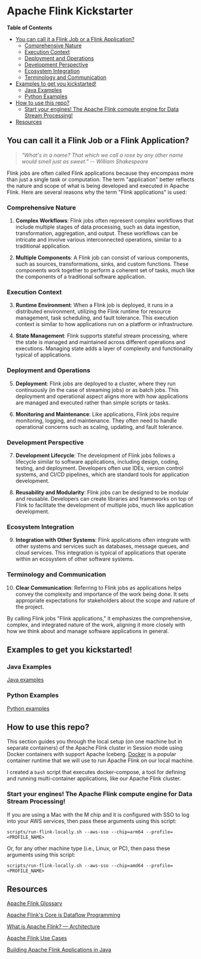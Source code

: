 # Apache Flink Kickstarter

**Table of Contents**

<!-- toc -->
+ [You can call it a Flink Job or a Flink Application?](#you-can-call-it-a-flink-job-or-a-flink-application)
    - [Comprehensive Nature](#comprehensive-nature)
    - [Execution Context](#execution-context)
    - [Deployment and Operations](#deployment-and-operations)
    - [Development Perspective](#development-perspective)
    - [Ecosystem Integration](#ecosystem-integration)
    - [Terminology and Communication](#terminology-and-communication)
+ [Examples to get you kickstarted!](#examples-to-get-you-kickstarted)
    - [Java Examples](#java-examples)
    - [Python Examples](#python-examples)
+ [How to use this repo?](#how-to-use-this-repo)
    + [Start your engines!  The Apache Flink compute engine for Data Stream Processing!](#start-your-engines--the-apache-flink-compute-engine-for-data-stream-processing)
+ [Resources](#resources)
<!-- tocstop -->

## You can call it a Flink Job or a Flink Application?

> _"What's in a name? That which we call a rose by any other name would smell just as sweet." -- William Shakespeare_

Flink jobs are often called Flink applications because they encompass more than just a single task or computation. The term "application" better reflects the nature and scope of what is being developed and executed in Apache Flink. Here are several reasons why the term "Flink applications" is used:

### Comprehensive Nature
1. **Complex Workflows**: Flink jobs often represent complex workflows that include multiple stages of data processing, such as data ingestion, transformation, aggregation, and output. These workflows can be intricate and involve various interconnected operations, similar to a traditional application.

2. **Multiple Components**: A Flink job can consist of various components, such as sources, transformations, sinks, and custom functions. These components work together to perform a coherent set of tasks, much like the components of a traditional software application.

### Execution Context
3. **Runtime Environment**: When a Flink job is deployed, it runs in a distributed environment, utilizing the Flink runtime for resource management, task scheduling, and fault tolerance. This execution context is similar to how applications run on a platform or infrastructure.

4. **State Management**: Flink supports stateful stream processing, where the state is managed and maintained across different operations and executions. Managing state adds a layer of complexity and functionality typical of applications.

### Deployment and Operations
5. **Deployment**: Flink jobs are deployed to a cluster, where they run continuously (in the case of streaming jobs) or as batch jobs. This deployment and operational aspect aligns more with how applications are managed and executed rather than simple scripts or tasks.

6. **Monitoring and Maintenance**: Like applications, Flink jobs require monitoring, logging, and maintenance. They often need to handle operational concerns such as scaling, updating, and fault tolerance.

### Development Perspective
7. **Development Lifecycle**: The development of Flink jobs follows a lifecycle similar to software applications, including design, coding, testing, and deployment. Developers often use IDEs, version control systems, and CI/CD pipelines, which are standard tools for application development.

8. **Reusability and Modularity**: Flink jobs can be designed to be modular and reusable. Developers can create libraries and frameworks on top of Flink to facilitate the development of multiple jobs, much like application development.

### Ecosystem Integration
9. **Integration with Other Systems**: Flink applications often integrate with other systems and services such as databases, message queues, and cloud services. This integration is typical of applications that operate within an ecosystem of other software systems.

### Terminology and Communication
10. **Clear Communication**: Referring to Flink jobs as applications helps convey the complexity and importance of the work being done. It sets appropriate expectations for stakeholders about the scope and nature of the project.

By calling Flink jobs "Flink applications," it emphasizes the comprehensive, complex, and integrated nature of the work, aligning it more closely with how we think about and manage software applications in general.

## Examples to get you kickstarted!

### Java Examples
[Java examples](java/README.md)

### Python Examples
[Python examples](python/README.md)

## How to use this repo?
This section guides you through the local setup (on one machine but in separate containers) of the Apache Flink cluster in Session mode using Docker containers with support Apache Iceberg.  [Docker](https://www.docker.com/) is a popular container runtime that we will use to run Apache Flink on our local machine.

I created a `bash` script that executes docker-compose, a tool for defining and running multi-container applications, like our Apache Flink cluster.

### Start your engines!  The Apache Flink compute engine for Data Stream Processing!

If you are using a Mac with the M chip and it is configured with SSO to log into your AWS services, then pass these arguments using this script:
```
scripts/run-flink-locally.sh --aws-sso --chip=arm64 --profile=<PROFILE_NAME>
```

Or, for any other machine type (i.e., Linux, or PC), then pass these arguments using this script:
```
scripts/run-flink-locally.sh --aws-sso --chip=amd64 --profile=<PROFILE_NAME>
```

## Resources

[Apache Flink Glossary](https://github.com/j3-signalroom/j3-techstack-lexicon/blob/main/apache-flink-glossary.md)

[Apache Flink's Core is Dataflow Programming](https://en.wikipedia.org/wiki/Dataflow_programming)

[What is Apache Flink? — Architecture](https://flink.apache.org/what-is-flink/flink-architecture/)

[Apache Flink Use Cases](https://flink.apache.org/what-is-flink/use-cases/)

[Building Apache Flink Applications in Java](https://developer.confluent.io/courses/flink-java/overview/)
